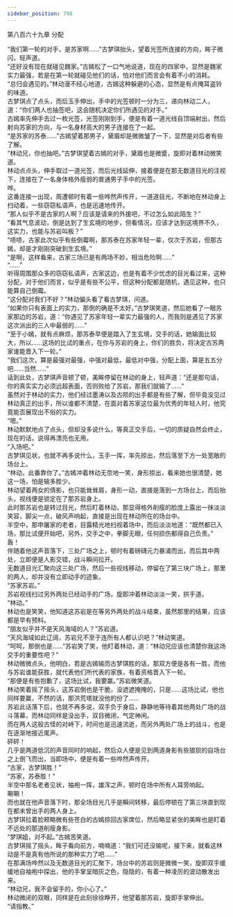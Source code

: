 ```yaml
---
sidebar_position: 798
---
```

 第八百六十九章 分配


“我们第一轮的对手，是苏家啊……”古梦琪抬头，望着光签所连接的方向，眸子微闪，轻声道。  
“还好没有现在就碰见魏家。”古嫣松了一口气地说道，现在的四家中，显然是魏家实力最强，若是在第一轮就碰见他们的话，怕对他们而言会有着不小的消耗。  
“总归会遇见的。”林动漫不经心地道，古嫣这种躲避的心态，显然是有点掩耳盗铃的味道。  
古梦琪点了点头，而后玉手伸出，手中的光签顿时一分为三，递向林动二人，道：“你们两人也抽签吧，这会随机决定你们所遇见的对手。”  
古嫣率先伸手去过一枚光签，光签刚刚到手，便是有着一道光线自顶端射出，然后射向苏家的方向，与一名身材高大的男子连接在了一起。  
“是苏家的苏泰……”古嫣望着那男子，黛眉却是微微皱了一下，显然是对后者有些了解。  
“林动兄，你也抽吧。”古梦琪望着古嫣的对手，黛眉也是微蹙，旋即对着林动微笑道。  
林动点点头，伸手取过一道光签，而后光线延伸，接着便是在那无数道目光的注视下，连接在了一名身体格外瘦弱的普通男子手中的光签。  
哗。  
这番连接一出现，周遭顿时有着一些哗然声传开，一道道目光，不断地在林动身上扫动着，一些窃窃私语声，也是迅速地传开。  
“那人似乎不是古家的人啊？应该是请来的外援吧，不过怎么如此陌生？”  
“看其气息波动，倒是达到了生玄境的地步，但看情况，应该才达到这境界不久，这实力，也能与苏岩叫板？”  
“啧啧，古家此次似乎有些倒霉啊，那苏泰在苏家年轻一辈，仅次于苏岩，但那古嫣，却是才刚刚突破到生玄境。”  
“是啊，这样看来，古家三场已是有两场不妙，相当危险啊……”  
“……”  
听得周围那众多的窃窃私语声，古家这边，也是有着不少忧虑的目光看过来，这种分配，对于他们而言，似乎是有些不公平，但这种分配都是随机，遇见这种，也只能算自己倒霉。  
“这分配对我们不好？”林动偏头看了看古梦琪，问道。  
“如果你只有表面上的实力，那倒的确是不太好。”古梦琪笑道，然后她看了一眼苏家那边的苏岩，道：“你遇见了苏家年轻一辈实力最强的人，而我则是遇见了苏家这次派出的三人中最弱的……”  
“至于小嫣，就有点麻烦，那苏泰早便是踏入了生玄境，交手的话，她输面比较大，所以……这场的比试的重点，在你与苏岩的身上，你们的胜负，将决定古苏两家谁能晋入下一轮。”  
“我们这次，算是最强对最强，中强对最低，最低对中强，分配上面，算是五五分吧……当然……”  
话到此处，古梦琪声音顿了顿，美眸停留在林动的身上，轻声道：“还是那句话，你的真实实力必须远超表面，否则败给了苏岩，那我们就输了……”  
虽然对于林动的实力，他们经过墨涛以及古陨的出手都是有些了解，但毕竟没见过林动真正的出手，所以谁都不清楚，在面对着苏家这位最为优秀的年轻人时，他究竟能否展现出不俗的实力。  
“嗯。”  
林动默默地点了点头，但却没多说什么，等真正交手后，一切的质疑自然会终止，现在的话，说得再漂亮也无用。  
“入场吧。”  
古梦琪见状，也就不再多说什么，玉手一挥，率先掠出，然后落至下方一处宽敞的场台上。  
“林动，此番靠你了。”古嫣冲着林动无奈地一笑，身形掠出，看来她也很清楚，她这一场，怕是输多胜少。  
林动望着两女的倩影，也只能耸耸肩，身形一动，直接是落到一方场台上，而后抬头，视线便是锁定在了那苏岩身上。  
此时那苏岩也是转过目光，然后盯着林动，那显得格外削瘦的脸庞上露出一抹淡淡笑容，脚尖一点，破风声响起，直接是出现在林动所在的场台中。  
半空中，那申屠家的老者，目露精光地扫视着场中，而后淡淡地道：“既然都已入场，那比试便开始吧，另外，交手之中，拳脚无眼，任何损伤都得自己负责。”  
轰！  
伴随着他这声音落下，三处广场之上，顿时有着磅礴元力暴涌而出，而后其中两处，立即便是人影交错，战斗瞬间拉开。  
无数道目光汇聚向这三处广场，然后一些视线移动，停留在了第三块广场上，那里的两人，却并没有立即动手的迹象。  
“苏家苏岩。”  
苏岩视线扫过另外两处已经动手的广场，旋即冲着林动淡淡一笑，拱手道。  
“林动。”  
林动也是笑笑，他知道这苏岩是在等另外两处的战斗结束，虽然那里的结果，应该都是早有预料。  
“朋友似乎并不是天风海域的人？”苏岩道。  
“天风海域如此辽阔，苏岩兄不至于连所有人都认识吧？”林动笑道。  
“呵呵，那倒也是……”苏岩笑了笑，他盯着林动，道：“林动兄应该也清楚你我这场交手的重要性吧？”  
林动微微点头，他明白，若是古嫣输而古梦琪胜的话，那双方便是各有一胜，而他与苏岩谁能获胜，就代表他们所代表的家族，有着资格晋入下一轮。  
“那便是有些抱歉了，这场比试，我要赢。”苏岩微笑道。  
林动笑着摇了摇头，这苏岩倒也是干脆，没遮遮掩掩的，只是……这场比试，他也同样要赢，不然的话，那洪荒塔就没他的份了……  
苏岩此话落下后，也就不再多说，双手负于身后，静静地等待着其他两处广场的战斗落幕，而林动同样是没出手，双目微闭，气定神闲。  
而在两人这般古怪的对峙下，时间也是迅速流逝，而另外两处广场上的战斗，也是在逐渐地接近尾声。  
砰砰！  
几乎是两道低沉的声音同时的响起，然后众人便是见到两道身影有些狼狈的自场台之上倒飞而出，当即场中，便是有着一些哗然声传开。  
“古家，古梦琪胜！”  
“苏家，苏泰胜！”  
半空中那名老者见状，袖袍一挥，雄浑之声，顿时在场中所有人耳旁响起。  
唰唰！  
而也就在他声音落下时，那全场目光几乎是瞬间转移，最后停顿在了第三块直到现在都未曾出手的两人身上。  
古梦琪拉着脸颊略微有些苍白的古嫣掠回古家席位，然后略显紧张的美眸也是盯着不远处的那道削瘦身影。  
“梦琪姐，对不起。”古嫣苦笑道。  
古梦琪摇了摇头，眸子看向前方，喃喃道：“我们可还没输呢，接下来，就看这林动是不是真有他所说的那种实力了吧……”  
在那满场哗然以及无数道目光的汇聚下，场台中的苏岩则是微微一笑，旋即双手缓缓地自袖袍中探出，他的手掌呈暗灰之色，隐隐的，有着一种凌厉的波动散发出来。  
“林动兄，我不会留手的，你小心了。”  
林动微闭的双眼，同样是在此刻徐徐睁开，他望着那苏岩，旋即手掌伸出。  
“请指教。”  
  
  
